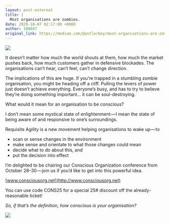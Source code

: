 ```yaml
---
layout: post-external
title: |
  Most organisations are zombies.
date: 2020-10-07 02:17:00 +0000
author: 100047
original_link: https://medium.com/@antlerboy/most-organisations-are-zombies-8fe45aa8bc50?source=rss-97852f5a56ae------2
---
```

![](https://cdn-images-1.medium.com/max/1024/1*sXi7YtzFEJY7etD2e4LRWw.png)

It doesn’t matter how much the world shouts at them, how much the market pushes back, how much customers gather in defensive blockades. The organisations can’t hear, can’t feel, can’t change direction.

The implications of this are huge. If you’re trapped in a stumbling zombie organisation, you might be heading off a cliff. Pulling the levers of power just doesn’t achieve everything. Everyone’s busy, and has to try to believe they’re doing something important… it can be soul-destroying.

What would it mean for an organisation to be conscious?

I don’t mean some mystical state of enlightenment — I mean the state of being aware of and responsive to one’s surroundings.

Requisite Agility is a new movement helping organisations to wake up — to

- scan or sense changes in the environment
- make sense and orientate to what those changes could mean
- decide what to do about this, and
- put the decision into effect

I’m delighted to be chairing our Conscious Organization conference from October 28–30 — join us if you’d like to get into this powerful idea.

[www.consciousorg.net](http://www.consciousorg.net)

You can use code CONS25 for a special 25# discount off the already-reasonable ticket!

_So, if that’s the definition, how conscious is your organisation?_

 ![](https://medium.com/_/stat?event=post.clientViewed&referrerSource=full_rss&postId=8fe45aa8bc50)
